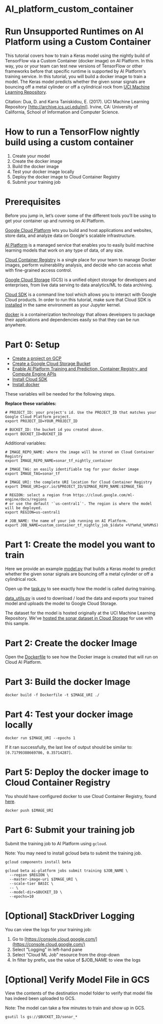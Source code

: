 # AI_platform_custom_container

# Run Unsupported Runtimes on AI Platform using a Custom Container
This tutorial covers how to train a Keras model using the nightly build of TensorFlow via a Custom
Container (docker image) on AI Platform. In this way, you or your team can test new versions
of TensorFlow or other frameworks before that specific runtime is supported by AI Platform's
training service. In this tutorial, you will build a docker image to train a model. The Keras
model predicts whether the given sonar signals are bouncing off a metal cylinder or off a
cylindrical rock from
[UCI Machine Learning Repository](https://archive.ics.uci.edu/ml/datasets/Connectionist+Bench+%28Sonar%2C+Mines+vs.+Rocks%29).

Citation: Dua, D. and Karra Taniskidou, E. (2017). UCI Machine Learning Repository
[http://archive.ics.uci.edu/ml]. Irvine, CA: University of California, School of Information and
Computer Science.

# How to run a TensorFlow nightly build using a custom container
1. Create your model
1. Create the docker image
1. Build the docker image
1. Test your docker image locally
1. Deploy the docker image to Cloud Container Registry
1. Submit your training job

# Prerequisites
Before you jump in, let’s cover some of the different tools you’ll be using to get your container
up and running on AI Platform.

[Google Cloud Platform](https://cloud.google.com/) lets you build and host applications and
websites, store data, and analyze data on Google's scalable infrastructure.

[AI Platform](https://cloud.google.com/ml-engine/) is a managed service that enables you to
easily build machine learning models that work on any type of data, of any size.

[Cloud Container Registry](https://cloud.google.com/container-registry/) is a single place for
your team to manage Docker images, perform vulnerability analysis, and decide who can access what
with fine-grained access control.

[Google Cloud Storage](https://cloud.google.com/storage/) (GCS) is a unified object storage for
developers and enterprises, from live data serving to data analytics/ML to data archiving.

[Cloud SDK](https://cloud.google.com/sdk/) is a command line tool which allows you to interact
with Google Cloud products. In order to run this tutorial, make sure that Cloud SDK is
[installed](https://cloud.google.com/sdk/downloads) in the same environment as your Jupyter kernel.

[docker](https://www.docker.com/) is a containerization technology that allows developers to
package their applications and dependencies easily so that they can be run anywhere.

# Part 0: Setup
* [Create a project on GCP](https://cloud.google.com/resource-manager/docs/creating-managing-projects)
* [Create a Google Cloud Storage Bucket](https://cloud.google.com/storage/docs/quickstart-console)
* [Enable AI Platform Training and Prediction, Container Registry, and Compute Engine APIs](https://console.cloud.google.com/flows/enableapi?apiid=ml.googleapis.com,compute_component,containerregistry.googleapis.com)
* [Install Cloud SDK](https://cloud.google.com/sdk/downloads)
* [Install docker](https://docs.docker.com/install/)

These variables will be needed for the following steps.

**Replace these variables:**
```
# PROJECT_ID: your project's id. Use the PROJECT_ID that matches your Google Cloud Platform project.
export PROJECT_ID=YOUR_PROJECT_ID

# BUCKET_ID: the bucket id you created above.
export BUCKET_ID=BUCKET_ID
```

Additional variables:
```
# IMAGE_REPO_NAME: where the image will be stored on Cloud Container Registry
export IMAGE_REPO_NAME=sonar_tf_nightly_container

# IMAGE_TAG: an easily identifiable tag for your docker image
export IMAGE_TAG=sonar_tf

# IMAGE_URI: the complete URI location for Cloud Container Registry
export IMAGE_URI=gcr.io/$PROJECT_ID/$IMAGE_REPO_NAME:$IMAGE_TAG

# REGION: select a region from https://cloud.google.com/ml-engine/docs/regions
# or use the default '`us-central1`'. The region is where the model will be deployed.
export REGION=us-central1

# JOB_NAME: the name of your job running on AI Platform.
export JOB_NAME=custom_container_tf_nightly_job_$(date +%Y%m%d_%H%M%S)
```

# Part 1: Create the model you want to train
Here we provide an example [model.py](model.py) that builds a Keras model to predict whether the
given sonar signals are bouncing off a metal cylinder or off a cylindrical rock.

Open up the [task.py](task.py) to see exactly how the model is called during
training.

[data_utils.py](data_utils.py) is used to download / load the data
and exports your trained model and uploads the model to Google Cloud Storage.

The dataset for the model is hosted originally at the UCI Machine Learning Repository. We've 
[hosted the sonar dataset in Cloud Storage](https://storage.cloud.google.com/cloud-samples-data/ml-engine/sonar/sonar.all-data?organizationId=433637338589&_ga=2.163217084.-1279615720.1534888758)
for use with this sample.

# Part 2: Create the docker Image
Open the [Dockerfile](Dockerfile) to see how the Docker image is created that will run on Cloud
AI Platform.

# Part 3: Build the docker Image
```
docker build -f Dockerfile -t $IMAGE_URI ./
```

# Part 4: Test your docker image locally
```
docker run $IMAGE_URI --epochs 1
```

If it ran successfully, the last line of output should be similar to: `[0.71799388669786, 0.35714287]`.

# Part 5: Deploy the docker image to Cloud Container Registry
You should have configured docker to use Cloud Container Registry, found
[here](https://cloud.google.com/container-registry/docs/pushing-and-pulling).
```
docker push $IMAGE_URI
```

# Part 6: Submit your training job
Submit the training job to AI Platform using `gcloud`.

Note: You may need to install gcloud beta to submit the training job.
```
gcloud components install beta
```
```
gcloud beta ai-platform jobs submit training $JOB_NAME \
  --region $REGION \
  --master-image-uri $IMAGE_URI \
  --scale-tier BASIC \
  -- \
  --model-dir=$BUCKET_ID \
  --epochs=10
```

# [Optional] StackDriver Logging
You can view the logs for your training job:

1. Go to [https://console.cloud.google.com/](https://console.cloud.google.com/)
1. Select "Logging" in left-hand pane
1. Select "Cloud ML Job" resource from the drop-down
1. In filter by prefix, use the value of $JOB_NAME to view the logs

# [Optional] Verify Model File in GCS
View the contents of the destination model folder to verify that model file has indeed been
uploaded to GCS.

Note: The model can take a few minutes to train and show up in GCS.
```
gsutil ls gs://$BUCKET_ID/sonar_*
```
